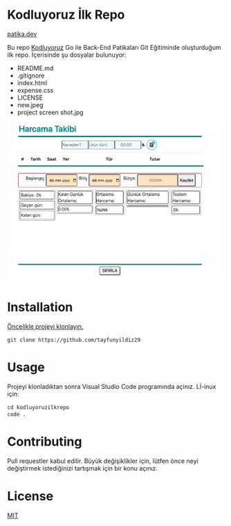 # Kodluyoruz İlk Repo
[patika.dev](https://www.patika.dev/)

Bu repo [Kodluyoruz](https://www.kodluyoruz.org/) Go ile Back-End Patikaları Git Eğitiminde oluşturduğum ilk repo. İçerisinde şu dosyalar bulunuyor:

* README.md
* .gitignore
* index.html
* expense.css
* LICENSE
* new.jpeg
* project screen shot.jpg


![lorem picsum](/project%20screen%20shot.jpg)


# Installation
[Öncelikle projeyi klonlayın. ](https://github.com/tayfunyildiz29/kodluyoruzilkrepo)

```
git clone https://github.com/tayfunyildiz29 
```


# Usage
Projeyi klonladıktan sonra Visual Studio Code programında açinız.
Lİ-inux için:

```
cd kodluyoruzilkrepo
code .
```
# Contributing
Pull requestler kabul edilir. Büyük değişiklikler için, lütfen önce neyi değiştirmek istediğinizi tartışmak için bir konu açınız.

# License
[MIT](https://github.com/tayfunyildiz29/kodluyoruzilkrepo/blob/main/LICENSE)